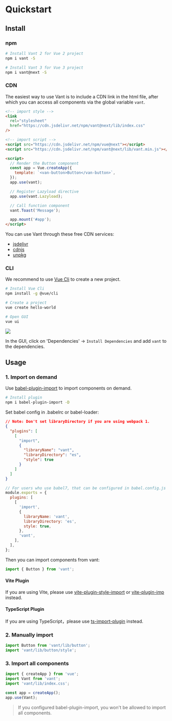 # Quickstart

## Install

### npm

```bash
# Install Vant 2 for Vue 2 project
npm i vant -S

# Install Vant 3 for Vue 3 project
npm i vant@next -S
```

### CDN

The easiest way to use Vant is to include a CDN link in the html file, after which you can access all components via the global variable `vant`.

```html
<!-- import style -->
<link
  rel="stylesheet"
  href="https://cdn.jsdelivr.net/npm/vant@next/lib/index.css"
/>

<!-- import script -->
<script src="https://cdn.jsdelivr.net/npm/vue@next"></script>
<script src="https://cdn.jsdelivr.net/npm/vant@next/lib/vant.min.js"></script>

<script>
  // Render the Button component
  const app = Vue.createApp({
    template: `<van-button>Button</van-button>`,
  });
  app.use(vant);

  // Register Lazyload directive
  app.use(vant.Lazyload);

  // Call function component
  vant.Toast('Message');

  app.mount('#app');
</script>
```

You can use Vant through these free CDN services:

- [jsdelivr](https://www.jsdelivr.com/package/npm/vant)
- [cdnjs](https://cdnjs.com/libraries/vant)
- [unpkg](https://unpkg.com/)

### CLI

We recommend to use [Vue Cli](https://cli.vuejs.org/) to create a new project.

```bash
# Install Vue Cli
npm install -g @vue/cli

# Create a project
vue create hello-world

# Open GUI
vue ui
```

![](https://img.yzcdn.cn/vant/vue-cli-demo-201809030812.png)

In the GUI, click on 'Dependencies' -> `Install Dependencies` and add `vant` to the dependencies.

## Usage

### 1. Import on demand

Use [babel-plugin-import](https://github.com/ant-design/babel-plugin-import) to import components on demand.

```bash
# Install plugin
npm i babel-plugin-import -D
```

Set babel config in .babelrc or babel-loader:

```json
// Note: Don't set libraryDirectory if you are using webpack 1.
{
  "plugins": [
    [
      "import",
      {
        "libraryName": "vant",
        "libraryDirectory": "es",
        "style": true
      }
    ]
  ]
}
```

```js
// For users who use babel7, that can be configured in babel.config.js
module.exports = {
  plugins: [
    [
      'import',
      {
        libraryName: 'vant',
        libraryDirectory: 'es',
        style: true,
      },
      'vant',
    ],
  ],
};
```

Then you can import components from vant:

```js
import { Button } from 'vant';
```

#### Vite Plugin

If you are using Vite, please use [vite-plugin-style-import](https://github.com/anncwb/vite-plugin-style-import) or [vite-plugin-imp](https://github.com/onebay/vite-plugin-imp) instead.

#### TypeScript Plugin

If you are using TypeScript，please use [ts-import-plugin](https://github.com/Brooooooklyn/ts-import-plugin) instead.

### 2. Manually import

```js
import Button from 'vant/lib/button';
import 'vant/lib/button/style';
```

### 3. Import all components

```js
import { createApp } from 'vue';
import Vant from 'vant';
import 'vant/lib/index.css';

const app = createApp();
app.use(Vant);
```

> If you configured babel-plugin-import, you won't be allowed to import all components.
